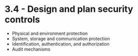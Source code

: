# 3.4 - Design and plan security controls

- Physical and environment protection
- System, storage and communication protection
- Identification, authentication, and authorization
- Audit mechanisms
